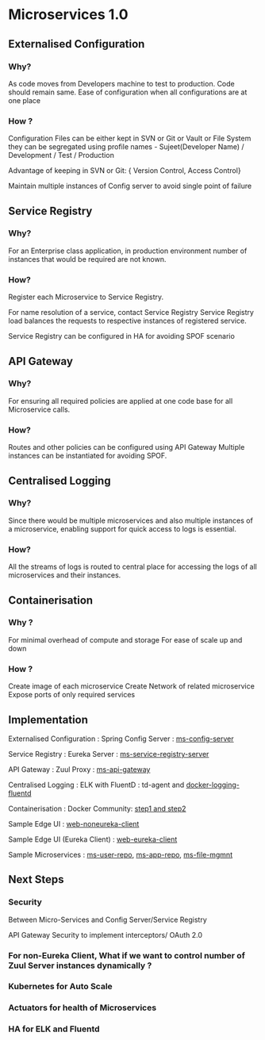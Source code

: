 # Microservices 1.0
## Externalised Configuration

### Why?
As code moves from Developers machine to test to production. Code should remain same. 
Ease of configuration when all configurations are at one place
### How ?
Configuration Files can be either kept in SVN or Git or Vault or File System they can be segregated using profile names - Sujeet(Developer Name) / Development / Test / Production

Advantage of keeping in SVN or Git: { Version Control, Access Control}

Maintain multiple instances of Config server to avoid single point of failure

## Service Registry
### Why?
For an Enterprise class application, in production environment number of instances that would be required are not known. 
### How?
Register each Microservice to Service Registry.

For name resolution of a service, contact  Service Registry
Service Registry load balances the requests to respective instances of registered service.

Service Registry can be configured in HA for avoiding SPOF scenario

## API Gateway
### Why?
For ensuring all required policies are applied at one code base for all Microservice calls.
### How?
Routes and other policies can be configured using API Gateway
Multiple instances can be instantiated for avoiding SPOF.

## Centralised Logging
### Why?
Since there would be multiple microservices and also multiple instances of a microservice, enabling support for quick access to logs is essential.
### How?
All the streams of logs is routed to central place for accessing the logs of all microservices and their instances.

## Containerisation
### Why ?
For minimal overhead of compute and storage 
For ease of scale up and down
### How ?
Create image of each microservice
Create Network of related microservice
Expose ports of only required services 

## Implementation

Externalised Configuration : Spring Config Server : [ms-config-server](https://github.com/sujitrs/microservices1.0/tree/master/ms-config-server)

Service Registry : Eureka Server : [ms-service-registry-server](https://github.com/sujitrs/microservices1.0/tree/master/ms-service-registry-server)

API Gateway : Zuul Proxy : [ms-api-gateway](https://github.com/sujitrs/microservices1.0/tree/master/ms-api-gateway)

Centralised Logging : ELK with FluentD : td-agent and [docker-logging-fluentd](https://github.com/sujitrs/microservices1.0/tree/master/docker-logging-fluentd)

Containerisation : Docker Community: [step1 and step2](https://github.com/sujitrs/microservices1.0/tree/master/docker-compose)

Sample Edge UI : [web-noneureka-client](https://github.com/sujitrs/microservices1.0/tree/master/web-non-eureka-client)

Sample Edge UI (Eureka Client) : [web-eureka-client](https://github.com/sujitrs/microservices1.0/tree/master/web-eureka-client)

Sample Microservices : [ms-user-repo](https://github.com/sujitrs/microservices1.0/tree/master/ms-user-repo), [ms-app-repo](https://github.com/sujitrs/microservices1.0/tree/master/ms-app-repo), [ms-file-mgmnt](https://github.com/sujitrs/microservices1.0/tree/master/ms-file-mgmnt)

## Next Steps
### Security 
Between Micro-Services and Config Server/Service Registry

API Gateway Security to implement interceptors/ OAuth 2.0
### For non-Eureka Client, What if we want to control number of Zuul Server instances dynamically ?
### Kubernetes for Auto Scale
### Actuators for health of Microservices
### HA for ELK and Fluentd








